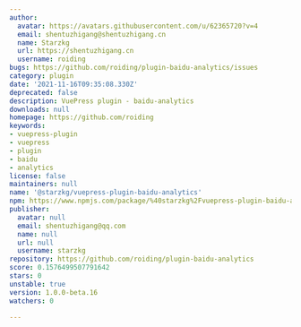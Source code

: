 ```yaml
---
author:
  avatar: https://avatars.githubusercontent.com/u/62365720?v=4
  email: shentuzhigang@shentuzhigang.cn
  name: Starzkg
  url: https://shentuzhigang.cn
  username: roiding
bugs: https://github.com/roiding/plugin-baidu-analytics/issues
category: plugin
date: '2021-11-16T09:35:08.330Z'
deprecated: false
description: VuePress plugin - baidu-analytics
downloads: null
homepage: https://github.com/roiding
keywords:
- vuepress-plugin
- vuepress
- plugin
- baidu
- analytics
license: false
maintainers: null
name: '@starzkg/vuepress-plugin-baidu-analytics'
npm: https://www.npmjs.com/package/%40starzkg%2Fvuepress-plugin-baidu-analytics
publisher:
  avatar: null
  email: shentuzhigang@qq.com
  name: null
  url: null
  username: starzkg
repository: https://github.com/roiding/plugin-baidu-analytics
score: 0.1576499507791642
stars: 0
unstable: true
version: 1.0.0-beta.16
watchers: 0

---
```



